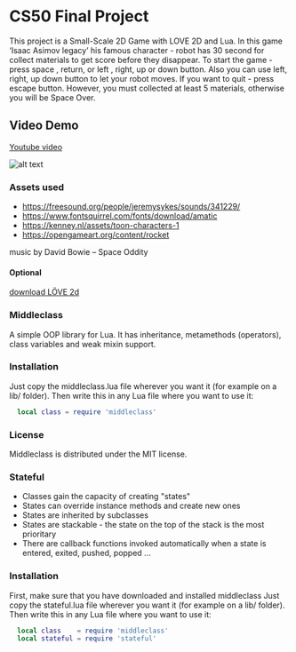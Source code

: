 
# CS50 Final Project

This project is a Small-Scale 2D Game with LOVE 2D and Lua. In this game  ‘Isaac Asimov legacy’ his famous character - robot has 30 second for collect materials
to get score before they disappear. To start the game - press space , return, or left , right, up or down button. Also you can use left, right, up down button to let your robot moves. If you want to quit - press escape button. However, you must collected at least 5 materials, otherwise you will be Space Over.

## Video Demo

[Youtube video](https://www.youtube.com/watch?v=lPs29xJWDwE)

![alt text](https://github.com/MariaSnegireva/robot/blob/main/robot_preview.gif "GIF")

### Assets used

* https://freesound.org/people/jeremysykes/sounds/341229/
* https://www.fontsquirrel.com/fonts/download/amatic
* https://kenney.nl/assets/toon-characters-1
* https://opengameart.org/content/rocket

music by David Bowie – Space Oddity

#### Optional

[download LÖVE 2d](https://love2d.org/)


### Middleclass

A simple OOP library for Lua. It has inheritance, metamethods (operators), class variables and weak mixin support.

### Installation

Just copy the middleclass.lua file wherever you want it (for example on a lib/ folder). Then write this in any Lua file where you want to use it:

```lua
  local class = require 'middleclass'
```

### License

Middleclass is distributed under the MIT license.

### Stateful

* Classes gain the capacity of creating "states"
* States can override instance methods and create new ones
* States are inherited by subclasses
* States are stackable - the state on the top of the stack is the most prioritary
* There are callback functions invoked automatically when a state is entered, exited, pushed, popped ...

### Installation

First, make sure that you have downloaded and installed middleclass
Just copy the stateful.lua file wherever you want it (for example on a lib/ folder). Then write this in any Lua file where you want to use it:

```lua
  local class    = require 'middleclass'
  local stateful = require 'stateful'
```
